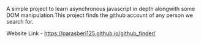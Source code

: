 A simple project to learn asynchronous javascript in depth alongwith some DOM manipulation.This project finds the github account of any person we search for.

Website Link - https://parasberi125.github.io/github_finder/
